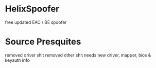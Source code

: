 # HelixSpoofer
free updated EAC / BE spoofer

# Source Presquites

removed driver shit
removed other shit
needs new driver, mapper, bios & keyauth info
